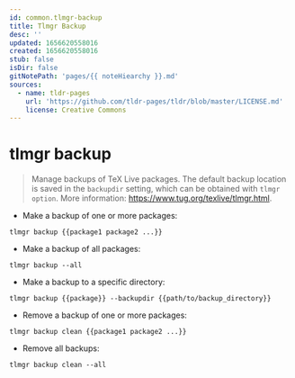 ```yaml
---
id: common.tlmgr-backup
title: Tlmgr Backup
desc: ''
updated: 1656620558016
created: 1656620558016
stub: false
isDir: false
gitNotePath: 'pages/{{ noteHiearchy }}.md'
sources:
  - name: tldr-pages
    url: 'https://github.com/tldr-pages/tldr/blob/master/LICENSE.md'
    license: Creative Commons
---
```

# tlmgr backup

> Manage backups of TeX Live packages.
> The default backup location is saved in the `backupdir` setting, which can be obtained with `tlmgr option`.
> More information: <https://www.tug.org/texlive/tlmgr.html>.

- Make a backup of one or more packages:

`tlmgr backup {{package1 package2 ...}}`

- Make a backup of all packages:

`tlmgr backup --all`

- Make a backup to a specific directory:

`tlmgr backup {{package}} --backupdir {{path/to/backup_directory}}`

- Remove a backup of one or more packages:

`tlmgr backup clean {{package1 package2 ...}}`

- Remove all backups:

`tlmgr backup clean --all`

